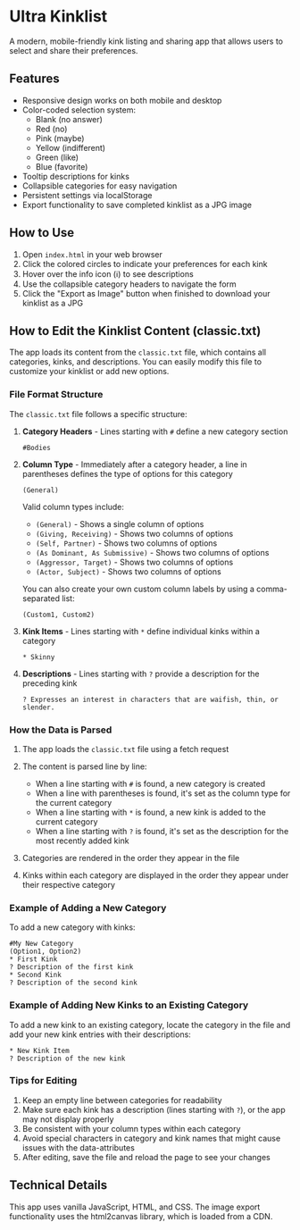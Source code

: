 # Ultra Kinklist

A modern, mobile-friendly kink listing and sharing app that allows users to select and share their preferences.

## Features

- Responsive design works on both mobile and desktop
- Color-coded selection system:
  - Blank (no answer)
  - Red (no)
  - Pink (maybe)
  - Yellow (indifferent)
  - Green (like)
  - Blue (favorite)
- Tooltip descriptions for kinks
- Collapsible categories for easy navigation
- Persistent settings via localStorage
- Export functionality to save completed kinklist as a JPG image

## How to Use

1. Open `index.html` in your web browser
2. Click the colored circles to indicate your preferences for each kink
3. Hover over the info icon (ℹ️) to see descriptions
4. Use the collapsible category headers to navigate the form
5. Click the "Export as Image" button when finished to download your kinklist as a JPG

## How to Edit the Kinklist Content (classic.txt)

The app loads its content from the `classic.txt` file, which contains all categories, kinks, and descriptions. You can easily modify this file to customize your kinklist or add new options.

### File Format Structure

The `classic.txt` file follows a specific structure:

1. **Category Headers** - Lines starting with `#` define a new category section
   ```
   #Bodies
   ```

2. **Column Type** - Immediately after a category header, a line in parentheses defines the type of options for this category
   ```
   (General)
   ```
   
   Valid column types include:
   - `(General)` - Shows a single column of options
   - `(Giving, Receiving)` - Shows two columns of options
   - `(Self, Partner)` - Shows two columns of options
   - `(As Dominant, As Submissive)` - Shows two columns of options
   - `(Aggressor, Target)` - Shows two columns of options
   - `(Actor, Subject)` - Shows two columns of options
   
   You can also create your own custom column labels by using a comma-separated list:
   ```
   (Custom1, Custom2)
   ```

3. **Kink Items** - Lines starting with `*` define individual kinks within a category
   ```
   * Skinny
   ```

4. **Descriptions** - Lines starting with `?` provide a description for the preceding kink
   ```
   ? Expresses an interest in characters that are waifish, thin, or slender.
   ```

### How the Data is Parsed

1. The app loads the `classic.txt` file using a fetch request
2. The content is parsed line by line:
   - When a line starting with `#` is found, a new category is created
   - When a line with parentheses is found, it's set as the column type for the current category
   - When a line starting with `*` is found, a new kink is added to the current category
   - When a line starting with `?` is found, it's set as the description for the most recently added kink

3. Categories are rendered in the order they appear in the file
4. Kinks within each category are displayed in the order they appear under their respective category

### Example of Adding a New Category

To add a new category with kinks:

```
#My New Category
(Option1, Option2)
* First Kink
? Description of the first kink
* Second Kink
? Description of the second kink
```

### Example of Adding New Kinks to an Existing Category

To add a new kink to an existing category, locate the category in the file and add your new kink entries with their descriptions:

```
* New Kink Item
? Description of the new kink
```

### Tips for Editing

1. Keep an empty line between categories for readability
2. Make sure each kink has a description (lines starting with `?`), or the app may not display properly
3. Be consistent with your column types within each category
4. Avoid special characters in category and kink names that might cause issues with the data-attributes
5. After editing, save the file and reload the page to see your changes

## Technical Details

This app uses vanilla JavaScript, HTML, and CSS. The image export functionality uses the html2canvas library, which is loaded from a CDN.
